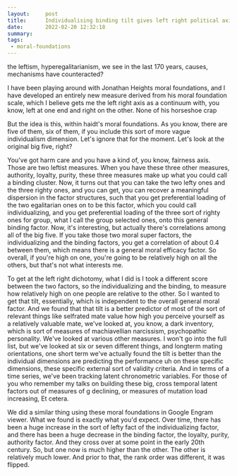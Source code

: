 ```yaml
---
layout:     post
title:      Individualising binding tilt gives left right political axis
date:       2022-02-20 12:32:18
summary:    
tags:
 - moral-foundations
---
```


the leftism, hyperegalitarianism, we see in the last 170 years, causes, mechanisms have counteracted?

I have been playing around with Jonathan Heights moral foundations, and I have developed an entirely new measure derived from his moral foundation scale, which I believe gets me the left right axis as a continuum with, you know, left at one end and right on the other. None of his horseshoe crap

But the idea is this, within haidt's moral foundations. As you know, there are five of them, six of them, if you include this sort of more vague individualism dimension. Let's ignore that for the moment. Let's look at the original big five, right?

You've got harm care and you have a kind of, you know, fairness axis. Those are two leftist measures. When you have these three other measures, authority, loyalty, purity, these three measures make up what you could call a binding cluster. Now, it turns out that you can take the two lefty ones and the three righty ones, and you can get, you can recover a meaningful dispersion in the factor structures, such that you get preferential loading of the two egalitarian ones on to be this factor, which you could call individualizing, and you get preferential loading of the three sort of righty ones for group, what I call the group selected ones, onto this general binding factor. Now, it's interesting, but actually there's correlations among all of the big five. If you take those two moral super factors, the individualizing and the binding factors, you get a correlation of about 0.4 between them, which means there is a general moral efficacy factor. So overall, if you're high on one, you're going to be relatively high on all the others, but that's not what interests me.

To get at the left right dichotomy, what I did is I took a different score between the two factors, so the individualizing and the binding, to measure how relatively high on one people are relative to the other. So I wanted to get that tilt, essentially, which is independent to the overall general moral factor. And we found that that tilt is a better predictor of most of the sort of relevant things like selfrated mate value how high you perceive yourself as a relatively valuable mate, we've looked at, you know, a dark inventory, which is sort of measures of machiavellian narcissism, psychopathic personality. We've looked at various other measures. I won't go into the full list, but we've looked at six or seven different things, and longterm mating orientations, one short term we've actually found the tilt is better than the individual dimensions are predicting the performance uh on these specific dimensions, these specific external sort of validity criteria. And in terms of a time series, we've been tracking latent chronometric variables. For those of you who remember my talks on building these big, cross temporal latent factors out of measures of g declining, or measures of mutation load increasing, Et cetera. 

We did a similar thing using these moral foundations in Google Engram viewer. What we found is exactly what you'd expect. Over time, there has been a huge increase in the sort of lefty fact of the individualizing factor, and there has been a huge decrease in the binding factor, the loyalty, purity, authority factor. And they cross over at some point in the early 20th century. So, but one now is much higher than the other. The other is relatively much lower. And prior to that, the rank order was different, it was flipped.